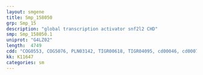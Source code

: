 ```yaml
---
layout: smgene
title: Smp_158050
grp: Smp_15
description: "global transcription activator snf2l2 CHD"
smp: Smp_158050.1
uniprot: "G4LZ02"
length:  4749
cdd: "COG0553, COG5076, PLN03142, TIGR00618, TIGR04095, cd00046, cd00079, cd05516, cl02556, cl02676, cl02688, cl07469, cl20592, cl21455, pfam00176, pfam00270, pfam00271, pfam00439, pfam07529, pfam07533, pfam08880, pfam11496, pfam14619, smart00297, smart00487, smart00490, smart00573, smart00592, smart00951"
kk: K11647
categories: sm
---
```

